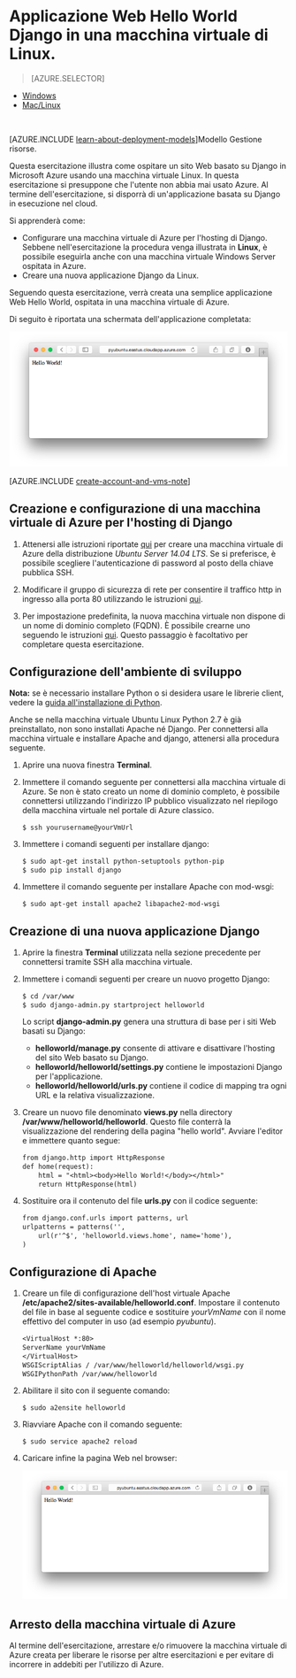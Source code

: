 <properties 
	pageTitle="App Web Python con Django in Linux | Microsoft Azure" 
	description="Informazioni su come ospitare un’applicazione Web basato su Django in Azure usando una macchina virtuale Linux." 
	services="virtual-machines-linux" 
	documentationCenter="python" 
	authors="huguesv" 
	manager="wpickett" 
	editor=""
	tags="azure-resource-manager"/>

<tags 
	ms.service="virtual-machines-linux" 
	ms.workload="web" 
	ms.tgt_pltfrm="vm-linux" 
	ms.devlang="python" 
	ms.topic="article" 
	ms.date="11/17/2015" 
	ms.author="huvalo"/>
	
# Applicazione Web Hello World Django in una macchina virtuale di Linux.

> [AZURE.SELECTOR]
- [Windows](virtual-machines-windows-classic-python-django-web-app.md)
- [Mac/Linux](virtual-machines-linux-python-django-web-app.md)

<br>

[AZURE.INCLUDE [learn-about-deployment-models](../../includes/learn-about-deployment-models-rm-include.md)]Modello Gestione risorse.


Questa esercitazione illustra come ospitare un sito Web basato su Django in Microsoft Azure usando una macchina virtuale Linux. In questa esercitazione si presuppone che l'utente non abbia mai usato Azure. Al termine dell'esercitazione, si disporrà di un'applicazione basata su Django in esecuzione nel cloud.

Si apprenderà come:

* Configurare una macchina virtuale di Azure per l'hosting di Django. Sebbene nell'esercitazione la procedura venga illustrata in **Linux**, è possibile eseguirla anche con una macchina virtuale Windows Server ospitata in Azure. 
* Creare una nuova applicazione Django da Linux.

Seguendo questa esercitazione, verrà creata una semplice applicazione Web Hello World, ospitata in una macchina virtuale di Azure.

Di seguito è riportata una schermata dell'applicazione completata:

![Finestra del browser con la pagina Hello World visualizzata in Azure](./media/virtual-machines-linux-python-django-web-app/mac-linux-django-helloworld-browser.png)

[AZURE.INCLUDE [create-account-and-vms-note](../../includes/create-account-and-vms-note.md)]

## Creazione e configurazione di una macchina virtuale di Azure per l'hosting di Django

1. Attenersi alle istruzioni riportate [qui](virtual-machines-linux-portal-create.md) per creare una macchina virtuale di Azure della distribuzione *Ubuntu Server 14.04 LTS*. Se si preferisce, è possibile scegliere l'autenticazione di password al posto della chiave pubblica SSH.

1. Modificare il gruppo di sicurezza di rete per consentire il traffico http in ingresso alla porta 80 utilizzando le istruzioni [qui](../virtual-network/virtual-networks-create-nsg-arm-pportal.md).

1. Per impostazione predefinita, la nuova macchina virtuale non dispone di un nome di dominio completo (FQDN). È possibile crearne uno seguendo le istruzioni [qui](virtual-machines-linux-portal-create-fqdn.md). Questo passaggio è facoltativo per completare questa esercitazione.

## <a id="setup"> </a>Configurazione dell'ambiente di sviluppo

**Nota:** se è necessario installare Python o si desidera usare le librerie client, vedere la [guida all'installazione di Python](../python-how-to-install.md).

Anche se nella macchina virtuale Ubuntu Linux Python 2.7 è già preinstallato, non sono installati Apache né Django. Per connettersi alla macchina virtuale e installare Apache and django, attenersi alla procedura seguente.

1.  Aprire una nuova finestra **Terminal**.
    
1.  Immettere il comando seguente per connettersi alla macchina virtuale di Azure. Se non è stato creato un nome di dominio completo, è possibile connettersi utilizzando l'indirizzo IP pubblico visualizzato nel riepilogo della macchina virtuale nel portale di Azure classico.

		$ ssh yourusername@yourVmUrl

1.  Immettere i comandi seguenti per installare django:

		$ sudo apt-get install python-setuptools python-pip
		$ sudo pip install django

1.  Immettere il comando seguente per installare Apache con mod-wsgi:

		$ sudo apt-get install apache2 libapache2-mod-wsgi


## Creazione di una nuova applicazione Django

1.  Aprire la finestra **Terminal** utilizzata nella sezione precedente per connettersi tramite SSH alla macchina virtuale.
    
1.  Immettere i comandi seguenti per creare un nuovo progetto Django:

		$ cd /var/www
		$ sudo django-admin.py startproject helloworld

    Lo script **django-admin.py** genera una struttura di base per i siti Web basati su Django:
    -   **helloworld/manage.py** consente di attivare e disattivare l'hosting del sito Web basato su Django.
    -   **helloworld/helloworld/settings.py** contiene le impostazioni Django per l'applicazione.
    -   **helloworld/helloworld/urls.py** contiene il codice di mapping tra ogni URL e la relativa visualizzazione.

1.  Creare un nuovo file denominato **views.py** nella directory **/var/www/helloworld/helloworld**. Questo file conterrà la visualizzazione del rendering della pagina "hello world". Avviare l'editor e immettere quanto segue:
		
		from django.http import HttpResponse
		def home(request):
    		html = "<html><body>Hello World!</body></html>"
    		return HttpResponse(html)

1.  Sostituire ora il contenuto del file **urls.py** con il codice seguente:

		from django.conf.urls import patterns, url
		urlpatterns = patterns('',
			url(r'^$', 'helloworld.views.home', name='home'),
		)


## Configurazione di Apache

1.  Creare un file di configurazione dell'host virtuale Apache **/etc/apache2/sites-available/helloworld.conf**. Impostare il contenuto del file in base al seguente codice e sostituire *yourVmName* con il nome effettivo del computer in uso (ad esempio *pyubuntu*).

		<VirtualHost *:80>
		ServerName yourVmName
		</VirtualHost>
		WSGIScriptAlias / /var/www/helloworld/helloworld/wsgi.py
		WSGIPythonPath /var/www/helloworld

1.  Abilitare il sito con il seguente comando:

        $ sudo a2ensite helloworld

1.  Riavviare Apache con il comando seguente:

        $ sudo service apache2 reload

1.  Caricare infine la pagina Web nel browser:

	![Finestra del browser con la pagina Hello World visualizzata in Azure](./media/virtual-machines-linux-python-django-web-app/mac-linux-django-helloworld-browser.png)


## Arresto della macchina virtuale di Azure

Al termine dell'esercitazione, arrestare e/o rimuovere la macchina virtuale di Azure creata per liberare le risorse per altre esercitazioni e per evitare di incorrere in addebiti per l'utilizzo di Azure.

<!---HONumber=AcomDC_0420_2016-->